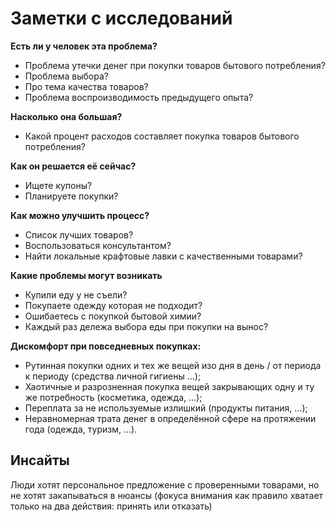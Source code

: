 # Заметки с исследований

**Есть ли у человек эта проблема?**

- Проблема утечки денег при покупки товаров бытового потребления?
- Проблема выбора?
- Про тема качества товаров?
- Проблема воспроизводимость предыдущего опыта?

**Насколько она большая?**

- Какой процент расходов составляет покупка товаров бытового потребления?

**Как он решается её сейчас?**

- Ищете купоны?
- Планируете покупки?

**Как можно улучшить процесс?**

- Список лучших товаров?
- Воспользоваться консультантом?
- Найти локальные крафтовые лавки с качественными товарами?

**Какие проблемы могут возникать**

- Купили еду у не съели?
- Покупаете одежду которая не подходит?
- Ошибаетесь с покупкой бытовой химии?
- Каждый раз дележа выбора еды при покупки на вынос?

**Дискомфорт при повседневных покупках:**

- Рутинная покупки одних и тех же вещей изо дня в день / от периода к периоду (средства личной гигиены ...);
- Хаотичные и разрозненная покупка вещей закрывающих одну и ту же потребность (косметика, одежда, ...);
- Переплата за не используемые излишкий (продукты питания, ...);
- Неравномерная трата денег в определённой сфере на протяжении года (одежда, туризм, ...).

## Инсайты

Люди хотят персональное предложение с проверенными товарами, но не хотят закапываться в нюансы (фокуса внимания как правило хватает только на два действия: принять или отказать)